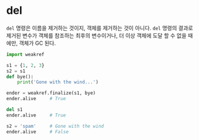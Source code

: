 # del

`del` 명령은 이름을 제거하는 것이지, 객체를 제거하는 것이 아니다. `del` 명령의 결과로 
제거된 변수가 객체를 참조하는 최후의 변수이거나, 더 이상 객체에 도달 할 수 없을 때에만, 
객체가 GC 된다.

```python
import weakref

s1 = {1, 2, 3}
s2 = s1
def bye():
    print('Gone with the wind...')

ender = weakref.finalize(s1, bye)
ender.alive     # True

del s1
ender.alive     # True

s2 = 'spam'     # Gone with the wind
ender.alive     # False
```
